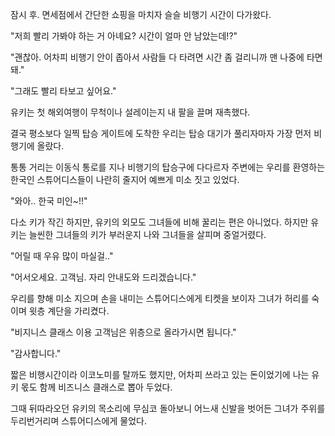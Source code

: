 잠시 후. 면세점에서 간단한 쇼핑을 마치자 슬슬 비행기 시간이 다가왔다.

"저희 빨리 가봐야 하는 거 아녜요? 시간이 얼마 안 남았는데!?"

"괜찮아. 어차피 비행기 안이 좁아서 사람들 다 타려면 시간 좀 걸리니까 맨 나중에 타면 돼."

"그래도 빨리 타보고 싶어요."

유키는 첫 해외여행이 무척이나 설레이는지 내 팔을 끌며 재촉했다.

결국 평소보다 일찍 탑승 게이트에 도착한 우리는 탑승 대기가 풀리자마자 가장 먼저 비행기에 올랐다. 

통통 거리는 이동식 통로를 지나 비행기의 탑승구에 다다르자 주변에는 우리를 환영하는 한국인 스튜어디스들이 나란히 줄지어 예쁘게 미소 짓고 있었다.

"와아.. 한국 미인~!!"

다소 키가 작긴 하지만, 유키의 외모도 그녀들에 비해 꿀리는 편은 아니었다. 하지만 유키는 늘씬한 그녀들의 키가 부러운지 나와 그녀들을 살피며 중얼거렸다.

"어릴 때 우유 많이 마실걸.."

"어서오세요. 고객님. 자리 안내도와 드리겠습니다."

우리를 향해 미소 지으며 손을 내미는 스튜어디스에게 티켓을 보이자 그녀가 허리를 숙이며 윗층 계단을 가리켰다.

"비지니스 클래스 이용 고객님은 위층으로 올라가시면 됩니다."

"감사합니다."

짧은 비행시간이라 이코노미를 탈까도 했지만, 어차피 쓰라고 있는 돈이었기에 나는 유키 몫도 함께 비즈니스 클래스로 뽑아 두었다.

그때 뒤따라오던 유키의 목소리에 무심코 돌아보니 어느새 신발을 벗어든 그녀가 주위를 두리번거리며 스튜어디스에게 물었다.